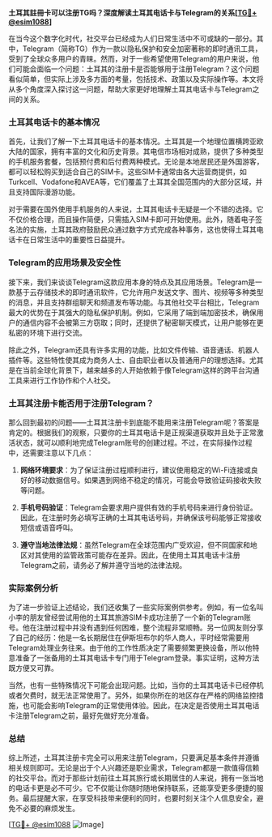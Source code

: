 **土耳其註冊卡可以注册TG吗？深度解读土耳其电话卡与Telegram的关系[[TG💪+ @esim1088](https://t.me/s/esim1088)]**

在当今这个数字化时代，社交平台已经成为人们日常生活中不可或缺的一部分。其中，Telegram（简称TG）作为一款以隐私保护和安全加密著称的即时通讯工具，受到了全球众多用户的青睐。然而，对于一些希望使用Telegram的用户来说，他们可能会面临一个问题：土耳其的注册卡是否能够用于注册Telegram？这个问题看似简单，但实际上涉及多方面的考量，包括技术、政策以及实际操作等。本文将从多个角度深入探讨这一问题，帮助大家更好地理解土耳其电话卡与Telegram之间的关系。

### 土耳其电话卡的基本情况

首先，让我们了解一下土耳其电话卡的基本情况。土耳其是一个地理位置横跨亚欧大陆的国家，拥有丰富的文化和历史背景。其电信市场相对成熟，提供了多种类型的手机服务套餐，包括预付费和后付费两种模式。无论是本地居民还是外国游客，都可以轻松购买到适合自己的SIM卡。这些SIM卡通常由各大运营商提供，如Turkcell、Vodafone和AVEA等，它们覆盖了土耳其全国范围内的大部分区域，并且支持国际漫游功能。

对于需要在国外使用手机服务的人来说，土耳其电话卡无疑是一个不错的选择。它不仅价格合理，而且操作简便，只需插入SIM卡即可开始使用。此外，随着电子签名法的实施，土耳其政府鼓励民众通过数字方式完成各种事务，这也使得土耳其电话卡在日常生活中的重要性日益提升。

### Telegram的应用场景及安全性

接下来，我们来谈谈Telegram这款应用本身的特点及其应用场景。Telegram是一款基于云存储技术的即时通讯软件，它允许用户发送文字、图片、视频等多种类型的消息，并且支持群组聊天和频道发布等功能。与其他社交平台相比，Telegram最大的优势在于其强大的隐私保护机制。例如，它采用了端到端加密技术，确保用户的通信内容不会被第三方窃取；同时，还提供了秘密聊天模式，让用户能够在更私密的环境下进行交流。

除此之外，Telegram还具有许多实用的功能，比如文件传输、语音通话、机器人插件等。这些特性使其成为商务人士、自由职业者以及普通用户的理想选择。尤其是在当前全球化背景下，越来越多的人开始依赖于像Telegram这样的跨平台沟通工具来进行工作协作和个人社交。

### 土耳其注册卡能否用于注册Telegram？

那么回到最初的问题——土耳其注册卡到底能不能用来注册Telegram呢？答案是肯定的。根据我们的观察，只要你的土耳其电话卡是正规渠道获取并且处于正常激活状态，就可以顺利地完成Telegram账号的创建过程。不过，在实际操作过程中，还需要注意以下几点：

1. **网络环境要求**：为了保证注册过程顺利进行，建议使用稳定的Wi-Fi连接或良好的移动数据信号。如果遇到网络不稳定的情况，可能会导致验证码接收失败等问题。
   
2. **手机号码验证**：Telegram会要求用户提供有效的手机号码来进行身份验证。因此，在注册时务必填写正确的土耳其电话号码，并确保该号码能够正常接收短信或语音呼叫。
   
3. **遵守当地法律法规**：虽然Telegram在全球范围内广受欢迎，但不同国家和地区对其使用的监管政策可能存在差异。因此，在使用土耳其电话卡注册Telegram之前，请务必了解并遵守当地的法律法规。

### 实际案例分析

为了进一步验证上述结论，我们还收集了一些实际案例供参考。例如，有一位名叫小李的朋友曾经尝试用他的土耳其旅游SIM卡成功注册了一个新的Telegram账号。他在注册过程中并没有遇到任何困难，整个流程非常顺畅。另一位网友则分享了自己的经历：他是一名长期居住在伊斯坦布尔的华人商人，平时经常需要用Telegram处理业务往来。由于他的工作性质决定了需要频繁更换设备，所以他特意准备了一张备用的土耳其电话卡专门用于Telegram登录。事实证明，这种方法既方便又可靠。

当然，也有一些特殊情况下可能会出现问题。比如，当你的土耳其电话卡已经停机或者欠费时，就无法正常使用了。另外，如果你所在的地区存在严格的网络监控措施，也可能会影响Telegram的正常使用体验。因此，在决定是否使用土耳其电话卡注册Telegram之前，最好先做好充分准备。

### 总结

综上所述，土耳其注册卡完全可以用来注册Telegram，只要满足基本条件并遵循相关规则即可。无论是出于个人兴趣还是职业需求，Telegram都是一款值得信赖的社交平台。而对于那些计划前往土耳其旅行或长期居住的人来说，拥有一张当地的电话卡更是必不可少。它不仅能让你随时随地保持联系，还能享受更多便捷的服务。最后提醒大家，在享受科技带来便利的同时，也要时刻关注个人信息安全，避免不必要的麻烦发生。

[[TG💪+ @esim1088](https://t.me/s/esim1088) ![Image](https://i.postimg.cc/4NQfJmqS/Snipaste-2025-05-13-00-14-12.png)]
